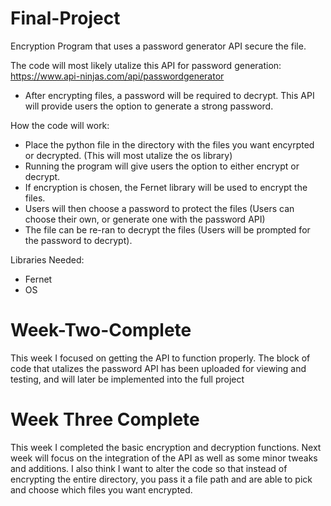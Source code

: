 # Final-Project
Encryption Program that uses a password generator API secure the file.

The code will most likely utalize this API for password generation: https://www.api-ninjas.com/api/passwordgenerator
- After encrypting files, a password will be required to decrypt. This API will provide users the option to generate a strong password.

How the code will work:
- Place the python file in the directory with the files you want encyrpted or decrypted. (This will most utalize the os library)
- Running the program will give users the option to either encrypt or decrypt.
- If encryption is chosen, the Fernet library will be used to encrypt the files.
- Users will then choose a password to protect the files (Users can choose their own, or generate one with the password API)
- The file can be re-ran to decrypt the files (Users will be prompted for the password to decrypt).

Libraries Needed:
- Fernet
- OS

# Week-Two-Complete
This week I focused on getting the API to function properly. The block of code that utalizes the password API has been uploaded for viewing and testing, and will later be implemented into the full project

# Week Three Complete
This week I completed the basic encryption and decryption functions. Next week will focus on the integration of the API as well as some minor tweaks and additions.
I also think I want to alter the code so that instead of encrypting the entire directory, you pass it a file path and are able to pick and choose which files you want encrypted.
